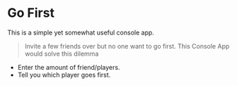 # Go First
This is a simple yet somewhat useful console app.

> Invite a few friends over but no one want to go first. This Console App would solve this dilemma
  - Enter the amount of friend/players.
  - Tell you which player goes first.
